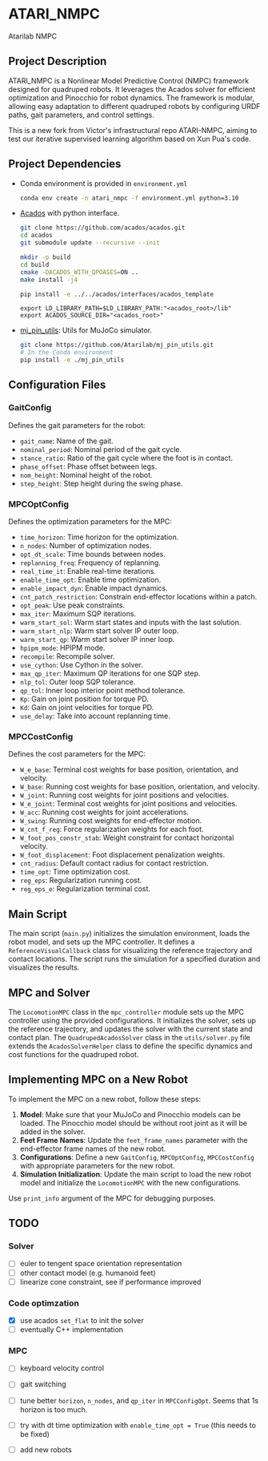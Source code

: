 # ATARI_NMPC
Atarilab NMPC

## Project Description
ATARI_NMPC is a Nonlinear Model Predictive Control (NMPC) framework designed for quadruped robots. It leverages the Acados solver for efficient optimization and Pinocchio for robot dynamics. The framework is modular, allowing easy adaptation to different quadruped robots by configuring URDF paths, gait parameters, and control settings.

This is a new fork from Victor's infrastructural repo ATARI-NMPC, aiming to test our iterative supervised learning algorithm based on Xun Pua's code.

## Project Dependencies
- Conda environment is provided in `environment.yml`
    ```bash
    conda env create -n atari_nmpc -f environment.yml python=3.10
    ```
- [Acados](https://docs.acados.org/) with python interface.
    ```bash
    git clone https://github.com/acados/acados.git
    cd acados
    git submodule update --recursive --init
    ```
    ```bash
    mkdir -p build
    cd build
    cmake -DACADOS_WITH_QPOASES=ON ..
    make install -j4
    ```
    ```bash
    pip install -e ../../acados/interfaces/acados_template
    ```
    ```
    export LD_LIBRARY_PATH=$LD_LIBRARY_PATH:"<acados_root>/lib"
    export ACADOS_SOURCE_DIR="<acados_root>"
    ```
- [mj_pin_utils](https://github.com/Atarilab/mj_pin_utils): Utils for MuJoCo simulator.
    ```bash
    git clone https://github.com/Atarilab/mj_pin_utils.git
    # In the Conda environment
    pip install -e ./mj_pin_utils
    ```


## Configuration Files
### GaitConfig
Defines the gait parameters for the robot:
- `gait_name`: Name of the gait.
- `nominal_period`: Nominal period of the gait cycle.
- `stance_ratio`: Ratio of the gait cycle where the foot is in contact.
- `phase_offset`: Phase offset between legs.
- `nom_height`: Nominal height of the robot.
- `step_height`: Step height during the swing phase.

### MPCOptConfig
Defines the optimization parameters for the MPC:
- `time_horizon`: Time horizon for the optimization.
- `n_nodes`: Number of optimization nodes.
- `opt_dt_scale`: Time bounds between nodes.
- `replanning_freq`: Frequency of replanning.
- `real_time_it`: Enable real-time iterations.
- `enable_time_opt`: Enable time optimization.
- `enable_impact_dyn`: Enable impact dynamics.
- `cnt_patch_restriction`: Constrain end-effector locations within a patch.
- `opt_peak`: Use peak constraints.
- `max_iter`: Maximum SQP iterations.
- `warm_start_sol`: Warm start states and inputs with the last solution.
- `warm_start_nlp`: Warm start solver IP outer loop.
- `warm_start_qp`: Warm start solver IP inner loop.
- `hpipm_mode`: HPIPM mode.
- `recompile`: Recompile solver.
- `use_cython`: Use Cython in the solver.
- `max_qp_iter`: Maximum QP iterations for one SQP step.
- `nlp_tol`: Outer loop SQP tolerance.
- `qp_tol`: Inner loop interior point method tolerance.
- `Kp`: Gain on joint position for torque PD.
- `Kd`: Gain on joint velocities for torque PD.
- `use_delay`: Take into account replanning time.

### MPCCostConfig
Defines the cost parameters for the MPC:
- `W_e_base`: Terminal cost weights for base position, orientation, and velocity.
- `W_base`: Running cost weights for base position, orientation, and velocity.
- `W_joint`: Running cost weights for joint positions and velocities.
- `W_e_joint`: Terminal cost weights for joint positions and velocities.
- `W_acc`: Running cost weights for joint accelerations.
- `W_swing`: Running cost weights for end-effector motion.
- `W_cnt_f_reg`: Force regularization weights for each foot.
- `W_foot_pos_constr_stab`: Weight constraint for contact horizontal velocity.
- `W_foot_displacement`: Foot displacement penalization weights.
- `cnt_radius`: Default contact radius for contact restriction.
- `time_opt`: Time optimization cost.
- `reg_eps`: Regularization running cost.
- `reg_eps_e`: Regularization terminal cost.

## Main Script
The main script (`main.py`) initializes the simulation environment, loads the robot model, and sets up the MPC controller. It defines a `ReferenceVisualCallback` class for visualizing the reference trajectory and contact locations. The script runs the simulation for a specified duration and visualizes the results.

## MPC and Solver
The `LocomotionMPC` class in the `mpc_controller` module sets up the MPC controller using the provided configurations. It initializes the solver, sets up the reference trajectory, and updates the solver with the current state and contact plan. The `QuadrupedAcadosSolver` class in the `utils/solver.py` file extends the `AcadosSolverHelper` class to define the specific dynamics and cost functions for the quadruped robot.

## Implementing MPC on a New Robot
To implement the MPC on a new robot, follow these steps:
1. **Model**: Make sure that your MuJoCo and Pinocchio models can be loaded. The Pinocchio model should be without root joint as it will be added in the solver.
2. **Feet Frame Names**: Update the `feet_frame_names` parameter with the end-effector frame names of the new robot.
3. **Configurations**: Define a new `GaitConfig`, `MPCOptConfig`, `MPCCostConfig` with appropriate parameters for the new robot.
4. **Simulation Initialization**: Update the main script to load the new robot model and initialize the `LocomotionMPC` with the new configurations.

Use `print_info` argument of the MPC for debugging purposes.


## TODO

### Solver
- [ ] euler to tengent space orientation representation
- [ ] other contact model (e.g. humanoid feet)
- [ ] linearize cone constraint, see if performance improved
  
### Code optimzation
- [x] use acados `set_flat` to init the solver
- [ ] eventually C++ implementation

### MPC
- [ ] keyboard velocity control
- [ ] gait switching
- [ ] tune better `horizon`, `n_nodes`, and `qp_iter` in `MPCConfigOpt`. Seems that 1s horizon is too much.
- [ ] try with dt time optimization with `enable_time_opt = True` (this needs to be fixed)
- [ ] add new robots
  
